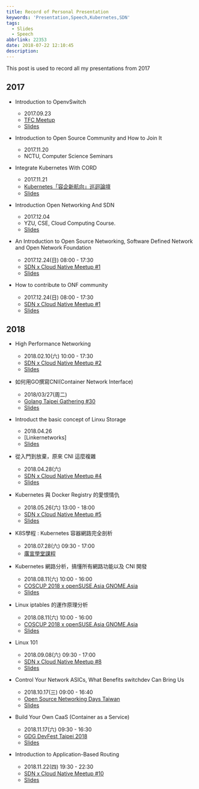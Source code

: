 ```yaml
---
title: Record of Personal Presentation
keywords: 'Presentation,Speech,Kubernetes,SDN'
tags:
  - Slides
  - Speech
abbrlink: 22353
date: 2018-07-22 12:10:45
description:
---
```


This post is used to record all my presentations from 2017

<!--more-->

## 2017

- Introduction to OpenvSwitch
    - 2017.09.23
    - [TFC Meetup](https://tfc.kktix.cc/events/sdn-share)
    - [Slides](https://speakerdeck.com/hwchiu/introduction-to-openvswitch)

- Introduction to Open Source Community and How to Join It
    - 2017.11.20
    - NCTU, Computer Science Seminars

- Integrate Kubernetes With CORD
    - 2017.11.21
    - [Kubernetes「容企新航向」巡迴論壇](https://www.accupass.com/event/1710030801581478185326)
    - [Slides](https://speakerdeck.com/hwchiu/an-introduction-of-kubernetes-with-cord)

- Introduction Open Networking And SDN
    - 2017.12.04
    - YZU, CSE, Cloud Computing Course. 
    - [Slides](https://speakerdeck.com/hwchiu/an-introduction-of-open-source-networking-and-sdn)

- An Introduction to Open Source Networking, Software Defined Network and Open Network Foundation
    - 2017.12.24(日) 08:00 - 17:30
    - [SDN x Cloud Native Meetup #1](https://www.meetup.com/Cloud-Native-User-Group-Taiwan/events/245495423/)
    - [Slides](https://goo.gl/rSXu21)

- How to contribute to ONF community
    - 2017.12.24(日) 08:00 - 17:30
    - [SDN x Cloud Native Meetup #1](https://www.meetup.com/Cloud-Native-User-Group-Taiwan/events/245495423/)
    - [Slides](https://goo.gl/rgksbM)


## 2018

- High Performance Networking
    - 2018.02.10(六) 10:00 - 17:30
    - [SDN x Cloud Native Meetup #2](https://www.meetup.com/Cloud-Native-User-Group-Taiwan/events/247117070/)
    - [Slides](https://goo.gl/VBvk49)

- 如何用GO撰寫CNI(Container Network Interface)
    - 2018/03/27(周二)
    - [Golang Taipei Gathering #30](https://golang.kktix.cc/events/gtg30)
    - [Slides](https://www.slideshare.net/hongweiqiu/writing-the-container-network-interfacecni-plugin-in-golang-92128553)

- Introduct the basic concept of Linxu Storage
	- 2018.04.26
	- [Linkernetworks]
	- [Slides](https://www.slideshare.net/hongweiqiu/the-basic-concept-of-linux-filesystem)

- 從入門到放棄，原來 CNI 這麼複雜
    - 2018.04.28(六)
    - [SDN x Cloud Native Meetup #4](https://www.meetup.com/Cloud-Native-User-Group-Taiwan/events/249626294/)
    - [Slides](https://goo.gl/3AAC91)

- Kubernetes 與 Docker Registry 的愛恨情仇
    - 2018.05.26(六) 13:00 - 18:00
    - [SDN x Cloud Native Meetup #5](https://www.meetup.com/Cloud-Native-User-Group-Taiwan/events/250809107/)
    - [Slides](https://goo.gl/pjnzZJ)

- K8S學程 : Kubernetes 容器網路完全剖析
	- 2018.07.28(六) 09:30 - 17:00
	- [廣宣學堂課程](https://broadmission.kktix.cc/events/446743e4-20421a-a8b2bf-f04436-copy-6)

- Kubernetes 網路分析，搞懂所有網路功能以及 CNI 開發
    - 2018.08.11(六) 10:00 - 16:00
    - [COSCUP 2018 x openSUSE.Asia GNOME.Asia](https://2018.coscup.org/programs/kubernetes-cni/)
    - [Slides](https://www.slideshare.net/hongweiqiu/overview-of-kubernetes-network-functions)

- Linux iptables 的運作原理分析
    - 2018.08.11(六) 10:00 - 16:00
    - [COSCUP 2018 x openSUSE.Asia GNOME.Asia](https://2018.coscup.org/programs/linux-iptables/)
    - [Slides](https://www.slideshare.net/hongweiqiu/understand-the-iptables-step-by-step-109650841)

- Linux 101
    - 2018.09.08(六) 09:30 - 17:00
    - [SDN x Cloud Native Meetup #8](https://cntug.kktix.cc/events/sdn-cntug-8)
    - [Slides](https://www.slideshare.net/hongweiqiu/iptables-101-bottomup)

- Control Your Network ASICs, What Benefits switchdev Can Bring Us
    - 2018.10.17(三) 09:00 - 16:40
    - [Open Source Networking Days Taiwan](https://sched.co/Hg7R)
    - [Slides](https://www.slideshare.net/hongweiqiu/control-your-network-asics-what-benefits-switchdev-can-bring-us)

- Build Your Own CaaS (Container as a Service)
   - 2018.11.17(六) 09:30 - 16:30
   - [GDG DevFest Taipei 2018](https://devfest-taipei-2018.firebaseapp.com/speakers/hwchiu)
   - [Slides](https://www.slideshare.net/hongweiqiu/build-your-own-caas-container-as-a-service)

- Introduction to Application-Based Routing
   - 2018.11.22(四) 19:30 - 22:30
   - [SDN x Cloud Native Meetup #10](https://cntug.kktix.cc/events/cntug-10)
   - [Slides](https://www.slideshare.net/hongweiqiu/applicationbased-routing)

